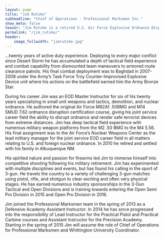 ```yaml
---
layout: page
title: "Jim Rutske"
subheadline: "Chief of Operations - Professional Marksmen Inc."
show_meta: false
teaser: "Jim Rutske is a retired U.S. Air Force Explosive Ordnance Disposal EOD (Bomb Squad) Technician with ... "
permalink: "/jim_rutske/"
header:
    image_fullwidth: "jimrutske.jpg"
---
```


...twenty years of active duty experience. Deploying to every major conflict since Desert Storm he has accumulated a depth of tactical field experience and combat capability from dismounted team maneuvers to armored route clearance patrols. His final combat deployment was to Baghdad in 2007-2008 under the Army’s Task Force Troy Counter-Improvised Explosive Device unit where his actions on the battlefield earned him the Army Bronze Star. 

During his career Jim was an EOD Master Instructor for six of his twenty years specializing in small unit weapons and tactics, demolition, and nuclear ordnance. He authored the original Air Force M82A1 .50BMG and M14 SMUD 7.62 ordnance disruption certification course, giving his joint service career field the ability to disrupt ordnance and render safe terrorist devices from extreme distances. Jim has deep tactical field experience with numerous military weapon platforms from the M2 .50 BMG to the M4 5.56. His final assignment was to the Air Force’s Nuclear Weapons Center as the lead military manager for the joint service EOD career field in all matters relating to U.S. and foreign nuclear ordnance. In 2010 he retired and settled with his family in Albuquerque NM.

His spirited nature and passion for firearms led Jim to immerse himself into competitive shooting following his military retirement. Jim has experimented with multiple disciplines and events, but has found his calling in the sport of 3-gun. He travels the country to a variety of challenging 3-gun matches using pistol, rifle, and shotgun to clear exciting and often very physical stages. He has earned numerous industry sponsorships in the 3-Gun Tactical and Open Divisions and is training towards entering the Open Semi Pro Division in 2015 and Open Pro Division in 2016.

Jim joined the Professional Marksmen team in the spring of 2013 as a Defensive Academy Assistant Instructor. In 2014 he has since progressed into the responsibility of Lead Instructor for the Practical Pistol and Practical Carbine courses and Assistant Instructor for the Precision Academy. Starting in the spring of 2015 Jim will assume the role of Chief of Operations for Professional Marksmen and Whittington University Coordinator. 



